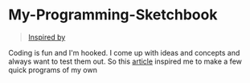 My-Programming-Sketchbook
=========================
> [Inspired by](http://prog21.dadgum.com/202.html)

Coding is fun and I'm hooked. I come up with ideas and concepts and always want to test them out. So this [article](http://prog21.dadgum.com/202.html) inspired me to make a few quick programs of my own
